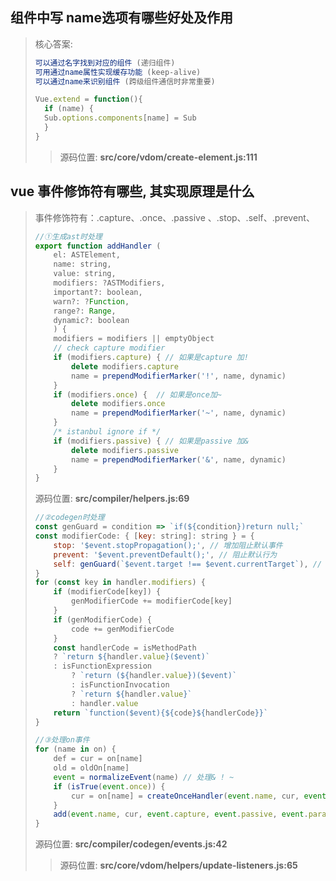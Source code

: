 ##  组件中写 name选项有哪些好处及作用

> 核心答案:
>
> ```js
> 可以通过名字找到对应的组件 (递归组件)
> 可用通过name属性实现缓存功能 (keep-alive)
> 可以通过name来识别组件 (跨级组件通信时非常重要)
> 
> Vue.extend = function(){
>   if (name) {
> 	Sub.options.components[name] = Sub
>   }  
> }
> ```
>
> > 源码位置: **src/core/vdom/create-element.js:111** 

## vue 事件修饰符有哪些, 其实现原理是什么

> 事件修饰符有：.capture、.once、.passive 、.stop、.self、.prevent、
>
> ```js
> //①生成ast时处理
> export function addHandler ( 
>     el: ASTElement,
>     name: string,
>     value: string,
>     modifiers: ?ASTModifiers,
>     important?: boolean,
>     warn?: ?Function,
>     range?: Range,
>     dynamic?: boolean
>     ) {
>     modifiers = modifiers || emptyObject
>     // check capture modifier
>     if (modifiers.capture) { // 如果是capture 加!
>         delete modifiers.capture
>         name = prependModifierMarker('!', name, dynamic)
>     }
>     if (modifiers.once) {  // 如果是once加~
>         delete modifiers.once
>         name = prependModifierMarker('~', name, dynamic)
>     }
>     /* istanbul ignore if */
>     if (modifiers.passive) { // 如果是passive 加&
>         delete modifiers.passive
>         name = prependModifierMarker('&', name, dynamic)
>     }
> }
> ```
>
> 源码位置: **src/compiler/helpers.js:69**  
>
> ```js
> //②codegen时处理
> const genGuard = condition => `if(${condition})return null;`
> const modifierCode: { [key: string]: string } = {
>     stop: '$event.stopPropagation();', // 增加阻止默认事件
>     prevent: '$event.preventDefault();', // 阻止默认行为
>     self: genGuard(`$event.target !== $event.currentTarget`), // 点击是否是自己
> }
> for (const key in handler.modifiers) {
>     if (modifierCode[key]) { 
>         genModifierCode += modifierCode[key]
>     }
>     if (genModifierCode) {
>         code += genModifierCode
>     }
>     const handlerCode = isMethodPath
>     ? `return ${handler.value}($event)`
>     : isFunctionExpression
>         ? `return (${handler.value})($event)`
>         : isFunctionInvocation
>         ? `return ${handler.value}`
>         : handler.value
>     return `function($event){${code}${handlerCode}}`
> }
> 
> //③处理on事件
> for (name in on) {
>     def = cur = on[name]
>     old = oldOn[name]
>     event = normalizeEvent(name) // 处理& ! ~
>     if (isTrue(event.once)) {
>         cur = on[name] = createOnceHandler(event.name, cur, event.capture)
>     }
>     add(event.name, cur, event.capture, event.passive, event.params) // 调用addEventListener绑定事件
> }
> ```
>
> 源码位置: **src/compiler/codegen/events.js:42**
>
> > 源码位置: **src/core/vdom/helpers/update-listeners.js:65** 